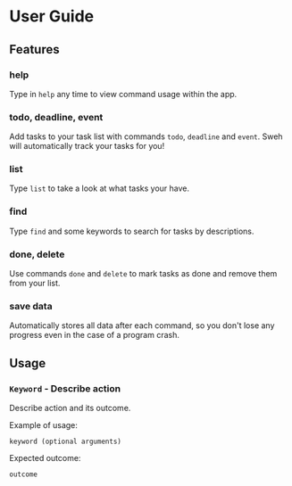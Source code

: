 # User Guide

## Features 

### help
Type in `help` any time to view command usage within the app.

### todo, deadline, event
Add tasks to your task list with commands `todo`, `deadline` and `event`. Sweh
will automatically track your tasks for you!

### list
Type `list` to take a look at what tasks your have.

### find
Type `find` and some keywords to search for tasks by descriptions.

### done, delete
Use commands `done` and `delete` to mark tasks as done and remove them from your list.

### save data
Automatically stores all data after each command, so you don't lose any progress even
in the case of a program crash.


## Usage

### `Keyword` - Describe action

Describe action and its outcome.

Example of usage: 

`keyword (optional arguments)`

Expected outcome:

`outcome`
